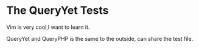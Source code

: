 # The QueryYet Tests

Vim is very cool,I want to learn it.

QueryYet and QueryPHP is the same to the outside, can share the test file.
